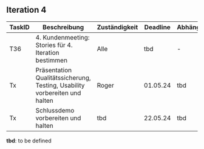 ## Iteration 4

| TaskID | Beschreibung                                                               | Zuständigkeit | Deadline | Abhängigkeit | Status      |
| ------ | -------------------------------------------------------------------------- | ------------- | -------- | ------------ | ----------- |
| T36    | 4. Kundenmeeting: Stories für 4. Iteration bestimmen                       | Alle          | tbd      | -            | not started |
| Tx     | Präsentation Qualitätssicherung, Testing, Usability vorbereiten und halten | Roger         | 01.05.24 | tbd          | not started |
| Tx     | Schlussdemo vorbereiten und halten                                         | tbd           | 22.05.24 | tbd          | not started |

**tbd**: to be defined
